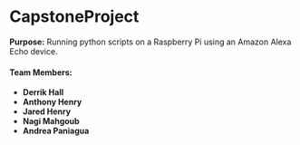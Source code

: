 # CapstoneProject
<span><strong>Purpose:</strong></span>
<span> Running python scripts on a Raspberry Pi using an Amazon Alexa Echo device.</span>
<h4><strong>Team Members:<strong></h4>
<ul>
  <li>Derrik Hall</li>
  <li>Anthony Henry</li>
  <li>Jared Henry</li>
  <li>Nagi Mahgoub</li>
  <li>Andrea Paniagua</li>
</ul>
